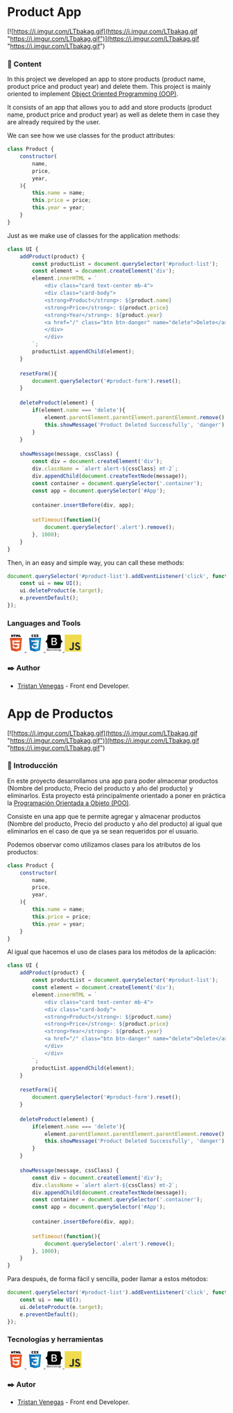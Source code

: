 # Product App
[![https://i.imgur.com/LTbakag.gif](https://i.imgur.com/LTbakag.gif "https://i.imgur.com/LTbakag.gif")](https://i.imgur.com/LTbakag.gif "https://i.imgur.com/LTbakag.gif")

### 📄 Content 
In this project we developed an app to store products (product name, product price and product year) and delete them. This project is mainly oriented to implement [Object Oriented Programming (OOP)](https://www.techtarget.com/searchapparchitecture/definition/object-oriented-programming-OOP "Object Oriented Programming (OOP)").

It consists of an app that allows you to add and store products (product name, product price and product year) as well as delete them in case they are already required by the user.

We can see how we use classes for the product attributes:

```javascript
class Product {
    constructor(
        name,
        price,
        year,
    ){
        this.name = name;
        this.price = price;
        this.year = year;
    }
}

```

Just as we make use of classes for the application methods:

```javascript
class UI {
    addProduct(product) {
        const productList = document.querySelector('#product-list');
        const element = document.createElement('div');
        element.innerHTML = `
            <div class="card text-center mb-4">
            <div class="card-body">
            <strong>Product</strong>: ${product.name}
            <strong>Price</strong>: ${product.price}
            <strong>Year</strong>: ${product.year}
            <a href="/" class="btn btn-danger" name="delete">Delete</a>
            </div>
            </div>
        `;
        productList.appendChild(element);
    }

    resetForm(){
        document.querySelector('#product-form').reset();
    }

    deleteProduct(element) {
        if(element.name === 'delete'){
            element.parentElement.parentElement.parentElement.remove();
            this.showMessage('Product Deleted Successfully', 'danger');
        }
    }

    showMessage(message, cssClass) {
        const div = document.createElement('div');
        div.className = `alert alert-${cssClass} mt-2`;
        div.appendChild(document.createTextNode(message));
        const container = document.querySelector('.container');
        const app = document.querySelector('#App');

        container.insertBefore(div, app);

        setTimeout(function(){
            document.querySelector('.alert').remove();
        }, 1000);
    }
}
```
Then, in an easy and simple way, you can call these methods:
```javascript
document.querySelector('#product-list').addEventListener('click', function(e){
    const ui = new UI();
    ui.deleteProduct(e.target);
    e.preventDefault();
});
```

<h3 align="left">Languages and Tools</h3>
<p align="left"> <a href="https://www.w3.org/html/" target="_blank"> <img src="https://raw.githubusercontent.com/devicons/devicon/master/icons/html5/html5-original-wordmark.svg" alt="html5" width="40" height="40"/> </a> <a href="https://www.w3schools.com/css/" target="_blank"> <img src="https://raw.githubusercontent.com/devicons/devicon/master/icons/css3/css3-original-wordmark.svg" alt="css3" width="40" height="40"/> </a>  <a href="https://getbootstrap.com" target="_blank" rel="noreferrer"> <img src="https://raw.githubusercontent.com/devicons/devicon/master/icons/bootstrap/bootstrap-plain-wordmark.svg" alt="bootstrap" width="40" height="40"/> </a> <a href="https://developer.mozilla.org/en-US/docs/Web/JavaScript" target="_blank"> <img src="https://raw.githubusercontent.com/devicons/devicon/master/icons/javascript/javascript-original.svg" alt="javascript" width="40" height="40"/> </a> </p>

### ✒️  Author
- [Tristan Venegas](https://github.com/TG-VA "Tristan Venegas") - Front end Developer.

# App de Productos
[![https://i.imgur.com/LTbakag.gif](https://i.imgur.com/LTbakag.gif "https://i.imgur.com/LTbakag.gif")](https://i.imgur.com/LTbakag.gif "https://i.imgur.com/LTbakag.gif")

### 📄 Introducción
En este proyecto desarrollamos una app para poder almacenar productos (Nombre del producto, Precio del producto y año del producto) y eliminarlos. Esta proyecto está principalmente orientado a poner en práctica la [Programación Orientada a Objeto (POO)](https://universidadeuropea.com/blog/programacion-orientada-objetos/#:~:text=La%20programaci%C3%B3n%20orientada%20a%20objetos%20es%20un%20modelo%20de%20programaci%C3%B3n,l%C3%B3gica%20necesaria%20para%20esa%20manipulaci%C3%B3n. "Programación Orientada a Objeto (POO)").

Consiste en una app que te permite agregar y almacenar productos (Nombre del producto, Precio del producto y año del producto) al igual que eliminarlos en el caso de que ya se sean requeridos por el usuario.

Podemos observar como utilizamos clases para  los atributos de los productos:
```javascript
class Product {
    constructor(
        name,
        price,
        year,
    ){
        this.name = name;
        this.price = price;
        this.year = year;
    }
}

```

Al igual que hacemos el uso de clases para los métodos de la aplicación:

```javascript
class UI {
    addProduct(product) {
        const productList = document.querySelector('#product-list');
        const element = document.createElement('div');
        element.innerHTML = `
            <div class="card text-center mb-4">
            <div class="card-body">
            <strong>Product</strong>: ${product.name}
            <strong>Price</strong>: ${product.price}
            <strong>Year</strong>: ${product.year}
            <a href="/" class="btn btn-danger" name="delete">Delete</a>
            </div>
            </div>
        `;
        productList.appendChild(element);
    }

    resetForm(){
        document.querySelector('#product-form').reset();
    }

    deleteProduct(element) {
        if(element.name === 'delete'){
            element.parentElement.parentElement.parentElement.remove();
            this.showMessage('Product Deleted Successfully', 'danger');
        }
    }

    showMessage(message, cssClass) {
        const div = document.createElement('div');
        div.className = `alert alert-${cssClass} mt-2`;
        div.appendChild(document.createTextNode(message));
        const container = document.querySelector('.container');
        const app = document.querySelector('#App');

        container.insertBefore(div, app);

        setTimeout(function(){
            document.querySelector('.alert').remove();
        }, 1000);
    }
}
```
Para después, de forma fácil y sencilla, poder llamar a estos métodos:

```javascript
document.querySelector('#product-list').addEventListener('click', function(e){
    const ui = new UI();
    ui.deleteProduct(e.target);
    e.preventDefault();
});
```


<h3 align="left">Tecnologías y herramientas</h3>
<p align="left"> <a href="https://www.w3.org/html/" target="_blank"> <img src="https://raw.githubusercontent.com/devicons/devicon/master/icons/html5/html5-original-wordmark.svg" alt="html5" width="40" height="40"/> </a> <a href="https://www.w3schools.com/css/" target="_blank"> <img src="https://raw.githubusercontent.com/devicons/devicon/master/icons/css3/css3-original-wordmark.svg" alt="css3" width="40" height="40"/> </a>  <a href="https://getbootstrap.com" target="_blank" rel="noreferrer"> <img src="https://raw.githubusercontent.com/devicons/devicon/master/icons/bootstrap/bootstrap-plain-wordmark.svg" alt="bootstrap" width="40" height="40"/> </a> <a href="https://developer.mozilla.org/en-US/docs/Web/JavaScript" target="_blank"> <img src="https://raw.githubusercontent.com/devicons/devicon/master/icons/javascript/javascript-original.svg" alt="javascript" width="40" height="40"/> </a> </p>


### ✒️  Autor
- [Tristan Venegas](https://github.com/TG-VA "Tristan Venegas") - Front end Developer.